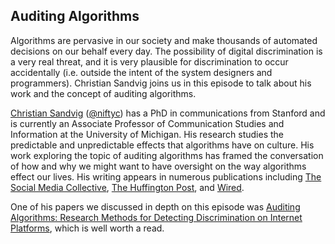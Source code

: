 ## Auditing Algorithms

Algorithms are pervasive in our society and make thousands of automated decisions on our behalf every day.  The possibility of digital discrimination is a very real threat, and it is very plausible for discrimination to occur accidentally (i.e. outside the intent of the system designers and programmers).  Christian Sandvig joins us in this episode to talk about his work and the concept of auditing algorithms.

<a href="http://niftyc.org">Christian Sandvig</a> 
(<a href="https://twitter.com/niftyc">@niftyc</a>)
has a PhD in communications from Stanford and is currently an Associate Professor of Communication Studies and Information at the University of Michigan.  His research studies the predictable and unpredictable effects that algorithms have on culture.  His work exploring the topic of auditing algorithms has framed the conversation of how and why we might want to have oversight on the way algorithms effect our lives.  His writing appears in numerous publications including <a href="http://socialmediacollective.org/author/niftyc/">The Social Media Collective</a>, <a href="http://www.huffingtonpost.com/christian-sandvig/">The Huffington Post</a>,
and  <a href="http://www.wired.com/2015/05/facebook-not-fault-study/">Wired</a>.

One of his papers we discussed in depth on this episode was
<a href="http://www-personal.umich.edu/~csandvig/research/Auditing%20Algorithms%20--%20Sandvig%20--%20ICA%202014%20Data%20and%20Discrimination%20Preconference.pdf">Auditing Algorithms: Research Methods for Detecting Discrimination on Internet Platforms</a>,
which is well worth a read.

